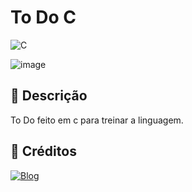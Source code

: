# To Do C
![C](https://img.shields.io/badge/C-00599C?style=for-the-badge&logo=c&logoColor=white)

![image](https://github.com/user-attachments/assets/f0a37b1d-5499-4195-9114-a594c123b693)

## 📑 Descrição
To Do feito em c para treinar a linguagem.

## 🔨 Créditos
[![Blog](https://img.shields.io/badge/JosuePimentel-444?logo=github&style=for-the-badge&url=https://github.com/JosuePimentel)](https://github.com/JosuePimentel)



